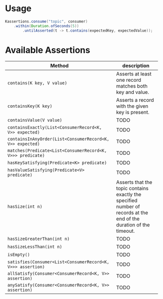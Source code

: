 # Usage

```java
Kassertions.consume("topic", consumer)
    .within(Duration.ofSeconds(5))
        .untilAsserted(t -> t.contains(expectedKey, expectedValue));
```

# Available Assertions

| Method                                                      | description                                                                                                        |
|-------------------------------------------------------------|--------------------------------------------------------------------------------------------------------------------|
| `contains(K key, V value)`                                  | Asserts at least one record matches both key and value.                                                            |
| `containsKey(K key)`                                        | Asserts a record with the given key is present.                                                                    |
| `containsValue(V value)`                                    | TODO                                                                                                               |
| `containsExactly(List<ConsumerRecord<K, V>> expected)`      | TODO                                                                                                               |
| `containsInAnyOrder(List<ConsumerRecord<K, V>> expected)`   | TODO                                                                                                               |
| `matches(Predicate<List<ConsumerRecord<K, V>>> predicate)`  | TODO                                                                                                               |
| `hasKeySatisfying(Predicate<K> predicate)`                  | TODO                                                                                                               |
| `hasValueSatisfying(Predicate<V> predicate)`                | TODO                                                                                                               |
| `hasSize(int n)`                                            | Asserts that the topic contains exactly the specified number of records at the end of the duration of the timeout. |
| `hasSizeGreaterThan(int n)`                                 | TODO                                                                                                               |
| `hasSizeLessThan(int n)`                                    | TODO                                                                                                               |
| `isEmpty()`                                                 | TODO                                                                                                               |
| `satisfies(Consumer<List<ConsumerRecord<K, V>>> assertion)` | TODO                                                                                                               |
| `allSatisfy(Consumer<ConsumerRecord<K, V>> assertion)`      | TODO                                                                                                               |
| `anySatisfy(Consumer<ConsumerRecord<K, V>> assertion)`      | TODO                                                                                                               |